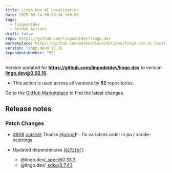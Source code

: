 ```yaml
---
title: Lingo.Dev AI Localization
date: 2025-05-24 08:58:34 +00:00
tags:
  - lingodotdev
  - GitHub Actions
draft: false
repo: https://github.com/lingodotdev/lingo.dev
marketplace: https://github.com/marketplace/actions/lingo-dev-ai-localization
version: lingo.dev0.92.16
dependentsNumber: "52"
---
```



Version updated for **https://github.com/lingodotdev/lingo.dev** to version **lingo.dev@0.92.16**.
- This action is used across all versions by **52** repositories.

Go to the [GitHub Marketplace](https://github.com/marketplace/actions/lingo-dev-ai-localization) to find the latest changes.

## Release notes

### Patch Changes

-   [#806](https://github.com/lingodotdev/lingo.dev/pull/806) [`a146328`](https://github.com/lingodotdev/lingo.dev/commit/a1463289697a83ce704cff793c8840db6fa47619) Thanks [@vrcprl](https://github.com/vrcprl)! - fix variables order in po / xcode-xcstrings

-   Updated dependencies \[[`0272fbf`](https://github.com/lingodotdev/lingo.dev/commit/0272fbf8847240ed9453130237d5843b918f869f)]:
    -   @lingo.dev/\_spec@0.33.3
    -   @lingo.dev/\_sdk@0.7.43

